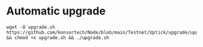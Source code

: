 # Automatic upgrade 
```
wget -O upgrade.sh https://github.com/konsortech/Node/blob/main/Testnet/Uptick/upgrade/upgrade.sh && chmod +x upgrade.sh && ./upgrade.sh
```
